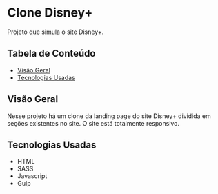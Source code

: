 # Clone Disney+

Projeto que simula o site Disney+.

## Tabela de Conteúdo

- [Visão Geral](#vis%C3%A3o-geral)
- [Tecnologias Usadas](#tecnologias-usadas)

## Visão Geral

Nesse projeto há um clone da landing page do site Disney+ dividida em seções existentes no site. O site está totalmente responsivo.

## Tecnologias Usadas

- HTML
- SASS
- Javascript
- Gulp

